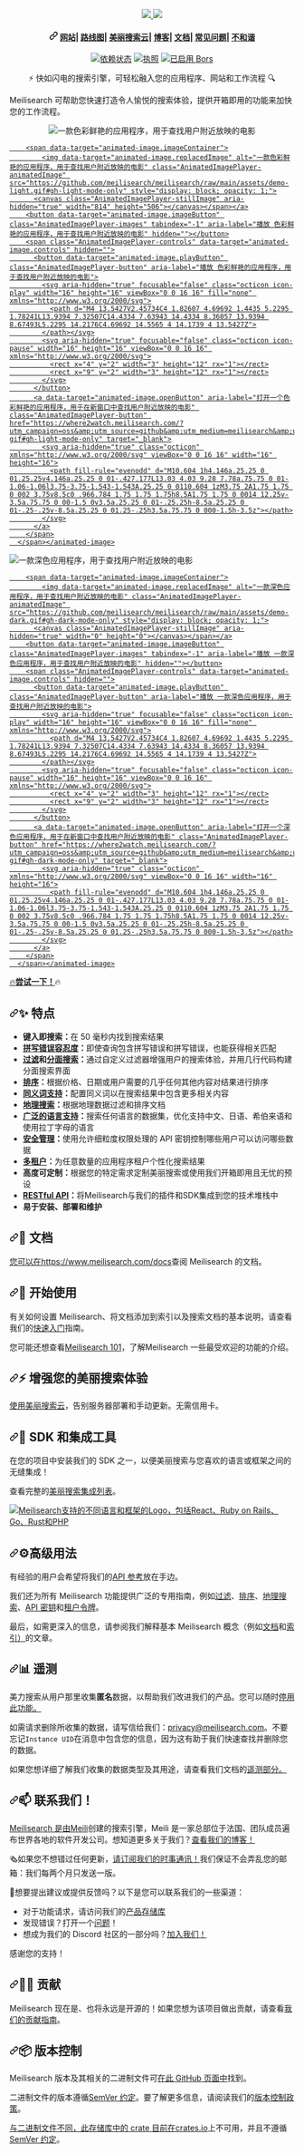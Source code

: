 <div class="Box-sc-g0xbh4-0 bJMeLZ js-snippet-clipboard-copy-unpositioned" data-hpc="true"><article class="markdown-body entry-content container-lg" itemprop="text"><p align="center" dir="auto">
  <a href="https://www.meilisearch.com/?utm_campaign=oss&amp;utm_source=github&amp;utm_medium=meilisearch&amp;utm_content=logo#gh-light-mode-only" rel="nofollow">
    <img src="/meilisearch/meilisearch/raw/main/assets/meilisearch-logo-light.svg?sanitize=true#gh-light-mode-only" style="max-width: 100%;">
  </a>
  <a href="https://www.meilisearch.com/?utm_campaign=oss&amp;utm_source=github&amp;utm_medium=meilisearch&amp;utm_content=logo#gh-dark-mode-only" rel="nofollow">
    <img src="/meilisearch/meilisearch/raw/main/assets/meilisearch-logo-dark.svg?sanitize=true#gh-dark-mode-only" style="max-width: 100%;">
  </a>
</p>
<h4 align="center" tabindex="-1" dir="auto"><a id="user-content---website---roadmap---meilisearch-cloud---blog---documentation---faq---discord" class="anchor" aria-hidden="true" tabindex="-1" href="#--website---roadmap---meilisearch-cloud---blog---documentation---faq---discord"><svg class="octicon octicon-link" viewBox="0 0 16 16" version="1.1" width="16" height="16" aria-hidden="true"><path d="m7.775 3.275 1.25-1.25a3.5 3.5 0 1 1 4.95 4.95l-2.5 2.5a3.5 3.5 0 0 1-4.95 0 .751.751 0 0 1 .018-1.042.751.751 0 0 1 1.042-.018 1.998 1.998 0 0 0 2.83 0l2.5-2.5a2.002 2.002 0 0 0-2.83-2.83l-1.25 1.25a.751.751 0 0 1-1.042-.018.751.751 0 0 1-.018-1.042Zm-4.69 9.64a1.998 1.998 0 0 0 2.83 0l1.25-1.25a.751.751 0 0 1 1.042.018.751.751 0 0 1 .018 1.042l-1.25 1.25a3.5 3.5 0 1 1-4.95-4.95l2.5-2.5a3.5 3.5 0 0 1 4.95 0 .751.751 0 0 1-.018 1.042.751.751 0 0 1-1.042.018 1.998 1.998 0 0 0-2.83 0l-2.5 2.5a1.998 1.998 0 0 0 0 2.83Z"></path></svg></a>
  <a href="https://www.meilisearch.com/?utm_campaign=oss&amp;utm_source=github&amp;utm_medium=meilisearch&amp;utm_content=nav" rel="nofollow"><font style="vertical-align: inherit;"><font style="vertical-align: inherit;">网站</font></font></a><font style="vertical-align: inherit;"><font style="vertical-align: inherit;">|
  </font></font><a href="https://roadmap.meilisearch.com/tabs/1-under-consideration" rel="nofollow"><font style="vertical-align: inherit;"><font style="vertical-align: inherit;">路线图</font></font></a><font style="vertical-align: inherit;"><font style="vertical-align: inherit;">|
  </font></font><a href="https://www.meilisearch.com/pricing?utm_campaign=oss&amp;utm_source=github&amp;utm_medium=meilisearch&amp;utm_content=nav" rel="nofollow"><font style="vertical-align: inherit;"><font style="vertical-align: inherit;">美丽搜索云</font></font></a><font style="vertical-align: inherit;"><font style="vertical-align: inherit;">|
  </font></font><a href="https://blog.meilisearch.com/?utm_campaign=oss&amp;utm_source=github&amp;utm_medium=meilisearch&amp;utm_content=nav" rel="nofollow"><font style="vertical-align: inherit;"><font style="vertical-align: inherit;">博客</font></font></a><font style="vertical-align: inherit;"><font style="vertical-align: inherit;">|
  </font></font><a href="https://www.meilisearch.com/docs?utm_campaign=oss&amp;utm_source=github&amp;utm_medium=meilisearch&amp;utm_content=nav" rel="nofollow"><font style="vertical-align: inherit;"><font style="vertical-align: inherit;">文档</font></font></a><font style="vertical-align: inherit;"><font style="vertical-align: inherit;">|
  </font></font><a href="https://www.meilisearch.com/docs/faq?utm_campaign=oss&amp;utm_source=github&amp;utm_medium=meilisearch&amp;utm_content=nav" rel="nofollow"><font style="vertical-align: inherit;"><font style="vertical-align: inherit;">常见问题</font></font></a><font style="vertical-align: inherit;"><font style="vertical-align: inherit;">|
  </font></font><a href="https://discord.meilisearch.com/?utm_campaign=oss&amp;utm_source=github&amp;utm_medium=meilisearch&amp;utm_content=nav" rel="nofollow"><font style="vertical-align: inherit;"><font style="vertical-align: inherit;">不和谐</font></font></a>
</h4>
<p align="center" dir="auto">
  <a href="https://deps.rs/repo/github/meilisearch/meilisearch" rel="nofollow"><img src="https://camo.githubusercontent.com/b6f7e6c1c2ccb83aab985d06d31db2c45f0e588198d93ad5a961fecb22c59f94/68747470733a2f2f646570732e72732f7265706f2f6769746875622f6d65696c697365617263682f6d65696c697365617263682f7374617475732e737667" alt="依赖状态" data-canonical-src="https://deps.rs/repo/github/meilisearch/meilisearch/status.svg" style="max-width: 100%;"></a>
  <a href="https://github.com/meilisearch/meilisearch/blob/main/LICENSE"><img src="https://camo.githubusercontent.com/0c3877790226345702a26996c3370b71073639ee9368116aa1b2b03a7497ca11/68747470733a2f2f696d672e736869656c64732e696f2f62616467652f6c6963656e73652d4d49542d696e666f726d6174696f6e616c" alt="执照" data-canonical-src="https://img.shields.io/badge/license-MIT-informational" style="max-width: 100%;"></a>
  <a href="https://ms-bors.herokuapp.com/repositories/52" rel="nofollow"><img src="https://camo.githubusercontent.com/6bfc981abf563d06f9eedaddba6282633273b2804cb7a70bf8db8a7ac404088b/68747470733a2f2f626f72732e746563682f696d616765732f62616467655f736d616c6c2e737667" alt="已启用 Bors" data-canonical-src="https://bors.tech/images/badge_small.svg" style="max-width: 100%;"></a>
</p>
<p align="center" dir="auto"><font style="vertical-align: inherit;"><font style="vertical-align: inherit;">⚡ 快如闪电的搜索引擎，可轻松融入您的应用程序、网站和工作流程 🔍</font></font></p>
<p dir="auto"><font style="vertical-align: inherit;"><font style="vertical-align: inherit;">Meilisearch 可帮助您快速打造令人愉悦的搜索体验，提供开箱即用的功能来加快您的工作流程。</font></font></p>
<p align="center" name="user-content-demo" dir="auto">
  <animated-image data-catalyst=""><a href="https://where2watch.meilisearch.com/?utm_campaign=oss&amp;utm_source=github&amp;utm_medium=meilisearch&amp;utm_content=demo-gif#gh-light-mode-only" rel="nofollow" data-target="animated-image.originalLink">
    <img src="/meilisearch/meilisearch/raw/main/assets/demo-light.gif#gh-light-mode-only" alt="一款色彩鲜艳的应用程序，用于查找用户附近放映的电影" style="max-width: 100%; display: inline-block;" data-target="animated-image.originalImage">
  </a>
      <span class="AnimatedImagePlayer" data-target="animated-image.player" hidden="">
        <a data-target="animated-image.replacedLink" class="AnimatedImagePlayer-images" href="https://where2watch.meilisearch.com/?utm_campaign=oss&amp;utm_source=github&amp;utm_medium=meilisearch&amp;utm_content=demo-gif#gh-light-mode-only" target="_blank">
          
        <span data-target="animated-image.imageContainer">
            <img data-target="animated-image.replacedImage" alt="一款色彩鲜艳的应用程序，用于查找用户附近放映的电影" class="AnimatedImagePlayer-animatedImage" src="https://github.com/meilisearch/meilisearch/raw/main/assets/demo-light.gif#gh-light-mode-only" style="display: block; opacity: 1;">
          <canvas class="AnimatedImagePlayer-stillImage" aria-hidden="true" width="814" height="506"></canvas></span></a>
        <button data-target="animated-image.imageButton" class="AnimatedImagePlayer-images" tabindex="-1" aria-label="播放 色彩鲜艳的应用程序，用于查找用户附近放映的电影" hidden=""></button>
        <span class="AnimatedImagePlayer-controls" data-target="animated-image.controls" hidden="">
          <button data-target="animated-image.playButton" class="AnimatedImagePlayer-button" aria-label="播放 色彩鲜艳的应用程序，用于查找用户附近放映的电影">
            <svg aria-hidden="true" focusable="false" class="octicon icon-play" width="16" height="16" viewBox="0 0 16 16" fill="none" xmlns="http://www.w3.org/2000/svg">
              <path d="M4 13.5427V2.45734C4 1.82607 4.69692 1.4435 5.2295 1.78241L13.9394 7.32507C14.4334 7.63943 14.4334 8.36057 13.9394 8.67493L5.2295 14.2176C4.69692 14.5565 4 14.1739 4 13.5427Z">
            </path></svg>
            <svg aria-hidden="true" focusable="false" class="octicon icon-pause" width="16" height="16" viewBox="0 0 16 16" xmlns="http://www.w3.org/2000/svg">
              <rect x="4" y="2" width="3" height="12" rx="1"></rect>
              <rect x="9" y="2" width="3" height="12" rx="1"></rect>
            </svg>
          </button>
          <a data-target="animated-image.openButton" aria-label="打开一个色彩鲜艳的应用程序，用于在新窗口中查找用户附近放映的电影" class="AnimatedImagePlayer-button" href="https://where2watch.meilisearch.com/?utm_campaign=oss&amp;utm_source=github&amp;utm_medium=meilisearch&amp;utm_content=demo-gif#gh-light-mode-only" target="_blank">
            <svg aria-hidden="true" class="octicon" xmlns="http://www.w3.org/2000/svg" viewBox="0 0 16 16" width="16" height="16">
              <path fill-rule="evenodd" d="M10.604 1h4.146a.25.25 0 01.25.25v4.146a.25.25 0 01-.427.177L13.03 4.03 9.28 7.78a.75.75 0 01-1.06-1.06l3.75-3.75-1.543-1.543A.25.25 0 0110.604 1zM3.75 2A1.75 1.75 0 002 3.75v8.5c0 .966.784 1.75 1.75 1.75h8.5A1.75 1.75 0 0014 12.25v-3.5a.75.75 0 00-1.5 0v3.5a.25.25 0 01-.25.25h-8.5a.25.25 0 01-.25-.25v-8.5a.25.25 0 01.25-.25h3.5a.75.75 0 000-1.5h-3.5z"></path>
            </svg>
          </a>
        </span>
      </span></animated-image>
  <animated-image data-catalyst=""><a href="https://where2watch.meilisearch.com/?utm_campaign=oss&amp;utm_source=github&amp;utm_medium=meilisearch&amp;utm_content=demo-gif#gh-dark-mode-only" rel="nofollow" data-target="animated-image.originalLink">
    <img src="/meilisearch/meilisearch/raw/main/assets/demo-dark.gif#gh-dark-mode-only" alt="一款深色应用程序，用于查找用户附近放映的电影" style="max-width: 100%; display: inline-block;" data-target="animated-image.originalImage">
  </a>
      <span class="AnimatedImagePlayer" data-target="animated-image.player" hidden="">
        <a data-target="animated-image.replacedLink" class="AnimatedImagePlayer-images" href="https://where2watch.meilisearch.com/?utm_campaign=oss&amp;utm_source=github&amp;utm_medium=meilisearch&amp;utm_content=demo-gif#gh-dark-mode-only" target="_blank">
          
        <span data-target="animated-image.imageContainer">
            <img data-target="animated-image.replacedImage" alt="一款深色应用程序，用于查找用户附近放映的电影" class="AnimatedImagePlayer-animatedImage" src="https://github.com/meilisearch/meilisearch/raw/main/assets/demo-dark.gif#gh-dark-mode-only" style="display: block; opacity: 1;">
          <canvas class="AnimatedImagePlayer-stillImage" aria-hidden="true" width="0" height="0"></canvas></span></a>
        <button data-target="animated-image.imageButton" class="AnimatedImagePlayer-images" tabindex="-1" aria-label="播放 一款深色应用程序，用于查找用户附近放映的电影" hidden=""></button>
        <span class="AnimatedImagePlayer-controls" data-target="animated-image.controls" hidden="">
          <button data-target="animated-image.playButton" class="AnimatedImagePlayer-button" aria-label="播放 一款深色应用程序，用于查找用户附近放映的电影">
            <svg aria-hidden="true" focusable="false" class="octicon icon-play" width="16" height="16" viewBox="0 0 16 16" fill="none" xmlns="http://www.w3.org/2000/svg">
              <path d="M4 13.5427V2.45734C4 1.82607 4.69692 1.4435 5.2295 1.78241L13.9394 7.32507C14.4334 7.63943 14.4334 8.36057 13.9394 8.67493L5.2295 14.2176C4.69692 14.5565 4 14.1739 4 13.5427Z">
            </path></svg>
            <svg aria-hidden="true" focusable="false" class="octicon icon-pause" width="16" height="16" viewBox="0 0 16 16" xmlns="http://www.w3.org/2000/svg">
              <rect x="4" y="2" width="3" height="12" rx="1"></rect>
              <rect x="9" y="2" width="3" height="12" rx="1"></rect>
            </svg>
          </button>
          <a data-target="animated-image.openButton" aria-label="打开一个深色应用程序，用于在新窗口中查找用户附近放映的电影" class="AnimatedImagePlayer-button" href="https://where2watch.meilisearch.com/?utm_campaign=oss&amp;utm_source=github&amp;utm_medium=meilisearch&amp;utm_content=demo-gif#gh-dark-mode-only" target="_blank">
            <svg aria-hidden="true" class="octicon" xmlns="http://www.w3.org/2000/svg" viewBox="0 0 16 16" width="16" height="16">
              <path fill-rule="evenodd" d="M10.604 1h4.146a.25.25 0 01.25.25v4.146a.25.25 0 01-.427.177L13.03 4.03 9.28 7.78a.75.75 0 01-1.06-1.06l3.75-3.75-1.543-1.543A.25.25 0 0110.604 1zM3.75 2A1.75 1.75 0 002 3.75v8.5c0 .966.784 1.75 1.75 1.75h8.5A1.75 1.75 0 0014 12.25v-3.5a.75.75 0 00-1.5 0v3.5a.25.25 0 01-.25.25h-8.5a.25.25 0 01-.25-.25v-8.5a.25.25 0 01.25-.25h3.5a.75.75 0 000-1.5h-3.5z"></path>
            </svg>
          </a>
        </span>
      </span></animated-image>
</p>
<p dir="auto"><font style="vertical-align: inherit;"><font style="vertical-align: inherit;">🔥</font></font><a href="https://where2watch.meilisearch.com/?utm_campaign=oss&amp;utm_source=github&amp;utm_medium=meilisearch&amp;utm_content=demo-link" rel="nofollow"><strong><font style="vertical-align: inherit;"><font style="vertical-align: inherit;">尝试一下！</font></font></strong></a><font style="vertical-align: inherit;"><font style="vertical-align: inherit;">🔥</font></font></p>
<h2 tabindex="-1" dir="auto"><a id="user-content--features" class="anchor" aria-hidden="true" tabindex="-1" href="#-features"><svg class="octicon octicon-link" viewBox="0 0 16 16" version="1.1" width="16" height="16" aria-hidden="true"><path d="m7.775 3.275 1.25-1.25a3.5 3.5 0 1 1 4.95 4.95l-2.5 2.5a3.5 3.5 0 0 1-4.95 0 .751.751 0 0 1 .018-1.042.751.751 0 0 1 1.042-.018 1.998 1.998 0 0 0 2.83 0l2.5-2.5a2.002 2.002 0 0 0-2.83-2.83l-1.25 1.25a.751.751 0 0 1-1.042-.018.751.751 0 0 1-.018-1.042Zm-4.69 9.64a1.998 1.998 0 0 0 2.83 0l1.25-1.25a.751.751 0 0 1 1.042.018.751.751 0 0 1 .018 1.042l-1.25 1.25a3.5 3.5 0 1 1-4.95-4.95l2.5-2.5a3.5 3.5 0 0 1 4.95 0 .751.751 0 0 1-.018 1.042.751.751 0 0 1-1.042.018 1.998 1.998 0 0 0-2.83 0l-2.5 2.5a1.998 1.998 0 0 0 0 2.83Z"></path></svg></a><font style="vertical-align: inherit;"><font style="vertical-align: inherit;">✨ 特点</font></font></h2>
<ul dir="auto">
<li><strong><font style="vertical-align: inherit;"><font style="vertical-align: inherit;">键入即搜索：</font></font></strong><font style="vertical-align: inherit;"><font style="vertical-align: inherit;">在 50 毫秒内找到搜索结果</font></font></li>
<li><strong><a href="https://www.meilisearch.com/docs/learn/getting_started/customizing_relevancy?utm_campaign=oss&amp;utm_source=github&amp;utm_medium=meilisearch&amp;utm_content=features#typo-tolerance" rel="nofollow"><font style="vertical-align: inherit;"><font style="vertical-align: inherit;">拼写错误容忍度</font></font></a><font style="vertical-align: inherit;"><font style="vertical-align: inherit;">：</font></font></strong><font style="vertical-align: inherit;"><font style="vertical-align: inherit;">即使查询包含拼写错误和拼写错误，也能获得相关匹配</font></font></li>
<li><strong><a href="https://www.meilisearch.com/docs/learn/fine_tuning_results/filtering?utm_campaign=oss&amp;utm_source=github&amp;utm_medium=meilisearch&amp;utm_content=features" rel="nofollow"><font style="vertical-align: inherit;"><font style="vertical-align: inherit;">过滤</font></font></a><font style="vertical-align: inherit;"><font style="vertical-align: inherit;">和</font></font><a href="https://www.meilisearch.com/docs/learn/fine_tuning_results/faceted_search?utm_campaign=oss&amp;utm_source=github&amp;utm_medium=meilisearch&amp;utm_content=features" rel="nofollow"><font style="vertical-align: inherit;"><font style="vertical-align: inherit;">分面搜索</font></font></a><font style="vertical-align: inherit;"><font style="vertical-align: inherit;">：</font></font></strong><font style="vertical-align: inherit;"><font style="vertical-align: inherit;">通过自定义过滤器增强用户的搜索体验，并用几行代码构建分面搜索界面</font></font></li>
<li><strong><a href="https://www.meilisearch.com/docs/learn/fine_tuning_results/sorting?utm_campaign=oss&amp;utm_source=github&amp;utm_medium=meilisearch&amp;utm_content=features" rel="nofollow"><font style="vertical-align: inherit;"><font style="vertical-align: inherit;">排序</font></font></a><font style="vertical-align: inherit;"><font style="vertical-align: inherit;">：</font></font></strong><font style="vertical-align: inherit;"><font style="vertical-align: inherit;">根据价格、日期或用户需要的几乎任何其他内容对结果进行排序</font></font></li>
<li><strong><a href="https://www.meilisearch.com/docs/learn/getting_started/customizing_relevancy?utm_campaign=oss&amp;utm_source=github&amp;utm_medium=meilisearch&amp;utm_content=features#synonyms" rel="nofollow"><font style="vertical-align: inherit;"><font style="vertical-align: inherit;">同义词支持</font></font></a><font style="vertical-align: inherit;"><font style="vertical-align: inherit;">：</font></font></strong><font style="vertical-align: inherit;"><font style="vertical-align: inherit;">配置同义词以在搜索结果中包含更多相关内容</font></font></li>
<li><strong><a href="https://www.meilisearch.com/docs/learn/fine_tuning_results/geosearch?utm_campaign=oss&amp;utm_source=github&amp;utm_medium=meilisearch&amp;utm_content=features" rel="nofollow"><font style="vertical-align: inherit;"><font style="vertical-align: inherit;">地理搜索</font></font></a><font style="vertical-align: inherit;"><font style="vertical-align: inherit;">：</font></font></strong><font style="vertical-align: inherit;"><font style="vertical-align: inherit;">根据地理数据过滤和排序文档</font></font></li>
<li><strong><a href="https://www.meilisearch.com/docs/learn/what_is_meilisearch/language?utm_campaign=oss&amp;utm_source=github&amp;utm_medium=meilisearch&amp;utm_content=features" rel="nofollow"><font style="vertical-align: inherit;"><font style="vertical-align: inherit;">广泛的语言支持</font></font></a><font style="vertical-align: inherit;"><font style="vertical-align: inherit;">：</font></font></strong><font style="vertical-align: inherit;"><font style="vertical-align: inherit;">搜索任何语言的数据集，优化支持中文、日语、希伯来语和使用拉丁字母的语言</font></font></li>
<li><strong><a href="https://www.meilisearch.com/docs/learn/security/master_api_keys?utm_campaign=oss&amp;utm_source=github&amp;utm_medium=meilisearch&amp;utm_content=features" rel="nofollow"><font style="vertical-align: inherit;"><font style="vertical-align: inherit;">安全管理</font></font></a><font style="vertical-align: inherit;"><font style="vertical-align: inherit;">：</font></font></strong><font style="vertical-align: inherit;"><font style="vertical-align: inherit;">使用允许细粒度权限处理的 API 密钥控制哪些用户可以访问哪些数据</font></font></li>
<li><strong><a href="https://www.meilisearch.com/docs/learn/security/tenant_tokens?utm_campaign=oss&amp;utm_source=github&amp;utm_medium=meilisearch&amp;utm_content=features" rel="nofollow"><font style="vertical-align: inherit;"><font style="vertical-align: inherit;">多租户</font></font></a><font style="vertical-align: inherit;"><font style="vertical-align: inherit;">：</font></font></strong><font style="vertical-align: inherit;"><font style="vertical-align: inherit;">为任意数量的应用程序租户个性化搜索结果</font></font></li>
<li><strong><font style="vertical-align: inherit;"><font style="vertical-align: inherit;">高度可定制：</font></font></strong><font style="vertical-align: inherit;"><font style="vertical-align: inherit;">根据您的特定需求定制美丽搜索或使用我们开箱即用且无忧的预设</font></font></li>
<li><strong><a href="https://www.meilisearch.com/docs/reference/api/overview?utm_campaign=oss&amp;utm_source=github&amp;utm_medium=meilisearch&amp;utm_content=features" rel="nofollow"><font style="vertical-align: inherit;"><font style="vertical-align: inherit;">RESTful API</font></font></a><font style="vertical-align: inherit;"><font style="vertical-align: inherit;">：</font></font></strong><font style="vertical-align: inherit;"><font style="vertical-align: inherit;">将Meilisearch与我们的插件和SDK集成到您的技术堆栈中</font></font></li>
<li><strong><font style="vertical-align: inherit;"><font style="vertical-align: inherit;">易于安装、部署和维护</font></font></strong></li>
</ul>
<h2 tabindex="-1" dir="auto"><a id="user-content--documentation" class="anchor" aria-hidden="true" tabindex="-1" href="#-documentation"><svg class="octicon octicon-link" viewBox="0 0 16 16" version="1.1" width="16" height="16" aria-hidden="true"><path d="m7.775 3.275 1.25-1.25a3.5 3.5 0 1 1 4.95 4.95l-2.5 2.5a3.5 3.5 0 0 1-4.95 0 .751.751 0 0 1 .018-1.042.751.751 0 0 1 1.042-.018 1.998 1.998 0 0 0 2.83 0l2.5-2.5a2.002 2.002 0 0 0-2.83-2.83l-1.25 1.25a.751.751 0 0 1-1.042-.018.751.751 0 0 1-.018-1.042Zm-4.69 9.64a1.998 1.998 0 0 0 2.83 0l1.25-1.25a.751.751 0 0 1 1.042.018.751.751 0 0 1 .018 1.042l-1.25 1.25a3.5 3.5 0 1 1-4.95-4.95l2.5-2.5a3.5 3.5 0 0 1 4.95 0 .751.751 0 0 1-.018 1.042.751.751 0 0 1-1.042.018 1.998 1.998 0 0 0-2.83 0l-2.5 2.5a1.998 1.998 0 0 0 0 2.83Z"></path></svg></a><font style="vertical-align: inherit;"><font style="vertical-align: inherit;">📖 文档</font></font></h2>
<p dir="auto"><font style="vertical-align: inherit;"></font><a href="https://www.meilisearch.com/docs/?utm_campaign=oss&amp;utm_source=github&amp;utm_medium=meilisearch&amp;utm_content=docs" rel="nofollow"><font style="vertical-align: inherit;"><font style="vertical-align: inherit;">您可以在https://www.meilisearch.com/docs</font></font></a><font style="vertical-align: inherit;"><font style="vertical-align: inherit;">查阅 Meil&ZeroWidthSpace;&ZeroWidthSpace;isearch 的文档</font><font style="vertical-align: inherit;">。</font></font></p>
<h2 tabindex="-1" dir="auto"><a id="user-content--getting-started" class="anchor" aria-hidden="true" tabindex="-1" href="#-getting-started"><svg class="octicon octicon-link" viewBox="0 0 16 16" version="1.1" width="16" height="16" aria-hidden="true"><path d="m7.775 3.275 1.25-1.25a3.5 3.5 0 1 1 4.95 4.95l-2.5 2.5a3.5 3.5 0 0 1-4.95 0 .751.751 0 0 1 .018-1.042.751.751 0 0 1 1.042-.018 1.998 1.998 0 0 0 2.83 0l2.5-2.5a2.002 2.002 0 0 0-2.83-2.83l-1.25 1.25a.751.751 0 0 1-1.042-.018.751.751 0 0 1-.018-1.042Zm-4.69 9.64a1.998 1.998 0 0 0 2.83 0l1.25-1.25a.751.751 0 0 1 1.042.018.751.751 0 0 1 .018 1.042l-1.25 1.25a3.5 3.5 0 1 1-4.95-4.95l2.5-2.5a3.5 3.5 0 0 1 4.95 0 .751.751 0 0 1-.018 1.042.751.751 0 0 1-1.042.018 1.998 1.998 0 0 0-2.83 0l-2.5 2.5a1.998 1.998 0 0 0 0 2.83Z"></path></svg></a><font style="vertical-align: inherit;"><font style="vertical-align: inherit;">🚀 开始使用</font></font></h2>
<p dir="auto"><font style="vertical-align: inherit;"><font style="vertical-align: inherit;">有关如何设置 Meil&ZeroWidthSpace;&ZeroWidthSpace;isearch、将文档添加到索引以及搜索文档的基本说明，请查看我们的</font></font><a href="https://www.meilisearch.com/docs/learn/getting_started/quick_start?utm_campaign=oss&amp;utm_source=github&amp;utm_medium=meilisearch&amp;utm_content=get-started" rel="nofollow"><font style="vertical-align: inherit;"><font style="vertical-align: inherit;">快速入门</font></font></a><font style="vertical-align: inherit;"><font style="vertical-align: inherit;">指南。</font></font></p>
<p dir="auto"><font style="vertical-align: inherit;"><font style="vertical-align: inherit;">您可能还想查看</font></font><a href="https://www.meilisearch.com/docs/learn/getting_started/filtering_and_sorting?utm_campaign=oss&amp;utm_source=github&amp;utm_medium=meilisearch&amp;utm_content=get-started" rel="nofollow"><font style="vertical-align: inherit;"><font style="vertical-align: inherit;">Meilisearch 101</font></font></a><font style="vertical-align: inherit;"><font style="vertical-align: inherit;">，了解Meilisearch 一些最受欢迎的功能的介绍。</font></font></p>
<h2 tabindex="-1" dir="auto"><a id="user-content--supercharge-your-meilisearch-experience" class="anchor" aria-hidden="true" tabindex="-1" href="#-supercharge-your-meilisearch-experience"><svg class="octicon octicon-link" viewBox="0 0 16 16" version="1.1" width="16" height="16" aria-hidden="true"><path d="m7.775 3.275 1.25-1.25a3.5 3.5 0 1 1 4.95 4.95l-2.5 2.5a3.5 3.5 0 0 1-4.95 0 .751.751 0 0 1 .018-1.042.751.751 0 0 1 1.042-.018 1.998 1.998 0 0 0 2.83 0l2.5-2.5a2.002 2.002 0 0 0-2.83-2.83l-1.25 1.25a.751.751 0 0 1-1.042-.018.751.751 0 0 1-.018-1.042Zm-4.69 9.64a1.998 1.998 0 0 0 2.83 0l1.25-1.25a.751.751 0 0 1 1.042.018.751.751 0 0 1 .018 1.042l-1.25 1.25a3.5 3.5 0 1 1-4.95-4.95l2.5-2.5a3.5 3.5 0 0 1 4.95 0 .751.751 0 0 1-.018 1.042.751.751 0 0 1-1.042.018 1.998 1.998 0 0 0-2.83 0l-2.5 2.5a1.998 1.998 0 0 0 0 2.83Z"></path></svg></a><font style="vertical-align: inherit;"><font style="vertical-align: inherit;">⚡ 增强您的美丽搜索体验</font></font></h2>
<p dir="auto"><font style="vertical-align: inherit;"></font><a href="https://www.meilisearch.com/cloud?utm_campaign=oss&amp;utm_source=github&amp;utm_medium=meilisearch" rel="nofollow"><font style="vertical-align: inherit;"><font style="vertical-align: inherit;">使用美丽搜索云</font></font></a><font style="vertical-align: inherit;"><font style="vertical-align: inherit;">，告别服务器部署和手动更新</font><font style="vertical-align: inherit;">。</font><font style="vertical-align: inherit;">无需信用卡。</font></font></p>
<h2 tabindex="-1" dir="auto"><a id="user-content--sdks--integration-tools" class="anchor" aria-hidden="true" tabindex="-1" href="#-sdks--integration-tools"><svg class="octicon octicon-link" viewBox="0 0 16 16" version="1.1" width="16" height="16" aria-hidden="true"><path d="m7.775 3.275 1.25-1.25a3.5 3.5 0 1 1 4.95 4.95l-2.5 2.5a3.5 3.5 0 0 1-4.95 0 .751.751 0 0 1 .018-1.042.751.751 0 0 1 1.042-.018 1.998 1.998 0 0 0 2.83 0l2.5-2.5a2.002 2.002 0 0 0-2.83-2.83l-1.25 1.25a.751.751 0 0 1-1.042-.018.751.751 0 0 1-.018-1.042Zm-4.69 9.64a1.998 1.998 0 0 0 2.83 0l1.25-1.25a.751.751 0 0 1 1.042.018.751.751 0 0 1 .018 1.042l-1.25 1.25a3.5 3.5 0 1 1-4.95-4.95l2.5-2.5a3.5 3.5 0 0 1 4.95 0 .751.751 0 0 1-.018 1.042.751.751 0 0 1-1.042.018 1.998 1.998 0 0 0-2.83 0l-2.5 2.5a1.998 1.998 0 0 0 0 2.83Z"></path></svg></a><font style="vertical-align: inherit;"><font style="vertical-align: inherit;">🧰 SDK 和集成工具</font></font></h2>
<p dir="auto"><font style="vertical-align: inherit;"><font style="vertical-align: inherit;">在您的项目中安装我们的 SDK 之一，以便美丽搜索与您喜欢的语言或框架之间的无缝集成！</font></font></p>
<p dir="auto"><font style="vertical-align: inherit;"><font style="vertical-align: inherit;">查看完整的</font></font><a href="https://www.meilisearch.com/docs/learn/what_is_meilisearch/sdks?utm_campaign=oss&amp;utm_source=github&amp;utm_medium=meilisearch&amp;utm_content=sdks-link" rel="nofollow"><font style="vertical-align: inherit;"><font style="vertical-align: inherit;">美丽搜索集成列表</font></font></a><font style="vertical-align: inherit;"><font style="vertical-align: inherit;">。</font></font></p>
<p dir="auto"><a href="https://www.meilisearch.com/docs/learn/what_is_meilisearch/sdks?utm_campaign=oss&amp;utm_source=github&amp;utm_medium=meilisearch&amp;utm_content=sdks-logos" rel="nofollow"><img src="/meilisearch/meilisearch/raw/main/assets/integrations.png" alt="Meilisearch支持的不同语言和框架的Logo，包括React、Ruby on Rails、Go、Rust和PHP" style="max-width: 100%;"></a></p>
<h2 tabindex="-1" dir="auto"><a id="user-content-️-advanced-usage" class="anchor" aria-hidden="true" tabindex="-1" href="#️-advanced-usage"><svg class="octicon octicon-link" viewBox="0 0 16 16" version="1.1" width="16" height="16" aria-hidden="true"><path d="m7.775 3.275 1.25-1.25a3.5 3.5 0 1 1 4.95 4.95l-2.5 2.5a3.5 3.5 0 0 1-4.95 0 .751.751 0 0 1 .018-1.042.751.751 0 0 1 1.042-.018 1.998 1.998 0 0 0 2.83 0l2.5-2.5a2.002 2.002 0 0 0-2.83-2.83l-1.25 1.25a.751.751 0 0 1-1.042-.018.751.751 0 0 1-.018-1.042Zm-4.69 9.64a1.998 1.998 0 0 0 2.83 0l1.25-1.25a.751.751 0 0 1 1.042.018.751.751 0 0 1 .018 1.042l-1.25 1.25a3.5 3.5 0 1 1-4.95-4.95l2.5-2.5a3.5 3.5 0 0 1 4.95 0 .751.751 0 0 1-.018 1.042.751.751 0 0 1-1.042.018 1.998 1.998 0 0 0-2.83 0l-2.5 2.5a1.998 1.998 0 0 0 0 2.83Z"></path></svg></a><font style="vertical-align: inherit;"><font style="vertical-align: inherit;">⚙️高级用法</font></font></h2>
<p dir="auto"><font style="vertical-align: inherit;"><font style="vertical-align: inherit;">有经验的用户会希望将我们的</font></font><a href="https://www.meilisearch.com/docs/reference/api/overview?utm_campaign=oss&amp;utm_source=github&amp;utm_medium=meilisearch&amp;utm_content=advanced" rel="nofollow"><font style="vertical-align: inherit;"><font style="vertical-align: inherit;">API 参考</font></font></a><font style="vertical-align: inherit;"><font style="vertical-align: inherit;">放在手边。</font></font></p>
<p dir="auto"><font style="vertical-align: inherit;"><font style="vertical-align: inherit;">我们还为所有 Meil&ZeroWidthSpace;&ZeroWidthSpace;isearch 功能提供广泛的专用指南，例如</font></font><a href="https://www.meilisearch.com/docs/learn/fine_tuning_results/filtering?utm_campaign=oss&amp;utm_source=github&amp;utm_medium=meilisearch&amp;utm_content=advanced" rel="nofollow"><font style="vertical-align: inherit;"><font style="vertical-align: inherit;">过滤</font></font></a><font style="vertical-align: inherit;"><font style="vertical-align: inherit;">、</font></font><a href="https://www.meilisearch.com/docs/learn/fine_tuning_results/sorting?utm_campaign=oss&amp;utm_source=github&amp;utm_medium=meilisearch&amp;utm_content=advanced" rel="nofollow"><font style="vertical-align: inherit;"><font style="vertical-align: inherit;">排序</font></font></a><font style="vertical-align: inherit;"><font style="vertical-align: inherit;">、</font></font><a href="https://www.meilisearch.com/docs/learn/fine_tuning_results/geosearch?utm_campaign=oss&amp;utm_source=github&amp;utm_medium=meilisearch&amp;utm_content=advanced" rel="nofollow"><font style="vertical-align: inherit;"><font style="vertical-align: inherit;">地理搜索</font></font></a><font style="vertical-align: inherit;"><font style="vertical-align: inherit;">、</font></font><a href="https://www.meilisearch.com/docs/learn/security/master_api_keys?utm_campaign=oss&amp;utm_source=github&amp;utm_medium=meilisearch&amp;utm_content=advanced" rel="nofollow"><font style="vertical-align: inherit;"><font style="vertical-align: inherit;">API 密钥</font></font></a><font style="vertical-align: inherit;"><font style="vertical-align: inherit;">和</font></font><a href="https://www.meilisearch.com/docs/learn/security/tenant_tokens?utm_campaign=oss&amp;utm_source=github&amp;utm_medium=meilisearch&amp;utm_content=advanced" rel="nofollow"><font style="vertical-align: inherit;"><font style="vertical-align: inherit;">租户令牌</font></font></a><font style="vertical-align: inherit;"><font style="vertical-align: inherit;">。</font></font></p>
<p dir="auto"><font style="vertical-align: inherit;"><font style="vertical-align: inherit;">最后，如需更深入的信息，请参阅我们解释基本 Meil&ZeroWidthSpace;&ZeroWidthSpace;isearch 概念（例如</font></font><a href="https://www.meilisearch.com/docs/learn/core_concepts/documents?utm_campaign=oss&amp;utm_source=github&amp;utm_medium=meilisearch&amp;utm_content=advanced" rel="nofollow"><font style="vertical-align: inherit;"><font style="vertical-align: inherit;">文档</font></font></a><font style="vertical-align: inherit;"><font style="vertical-align: inherit;">和</font></font><a href="https://www.meilisearch.com/docs/learn/core_concepts/indexes?utm_campaign=oss&amp;utm_source=github&amp;utm_medium=meilisearch&amp;utm_content=advanced" rel="nofollow"><font style="vertical-align: inherit;"><font style="vertical-align: inherit;">索引）</font></font></a><font style="vertical-align: inherit;"><font style="vertical-align: inherit;">的文章。</font></font></p>
<h2 tabindex="-1" dir="auto"><a id="user-content--telemetry" class="anchor" aria-hidden="true" tabindex="-1" href="#-telemetry"><svg class="octicon octicon-link" viewBox="0 0 16 16" version="1.1" width="16" height="16" aria-hidden="true"><path d="m7.775 3.275 1.25-1.25a3.5 3.5 0 1 1 4.95 4.95l-2.5 2.5a3.5 3.5 0 0 1-4.95 0 .751.751 0 0 1 .018-1.042.751.751 0 0 1 1.042-.018 1.998 1.998 0 0 0 2.83 0l2.5-2.5a2.002 2.002 0 0 0-2.83-2.83l-1.25 1.25a.751.751 0 0 1-1.042-.018.751.751 0 0 1-.018-1.042Zm-4.69 9.64a1.998 1.998 0 0 0 2.83 0l1.25-1.25a.751.751 0 0 1 1.042.018.751.751 0 0 1 .018 1.042l-1.25 1.25a3.5 3.5 0 1 1-4.95-4.95l2.5-2.5a3.5 3.5 0 0 1 4.95 0 .751.751 0 0 1-.018 1.042.751.751 0 0 1-1.042.018 1.998 1.998 0 0 0-2.83 0l-2.5 2.5a1.998 1.998 0 0 0 0 2.83Z"></path></svg></a><font style="vertical-align: inherit;"><font style="vertical-align: inherit;">📊 遥测</font></font></h2>
<p dir="auto"><font style="vertical-align: inherit;"><font style="vertical-align: inherit;">美力搜索从用户那里收集</font></font><strong><font style="vertical-align: inherit;"><font style="vertical-align: inherit;">匿名</font></font></strong><font style="vertical-align: inherit;"><font style="vertical-align: inherit;">数据，以帮助我们改进我们的产品。</font><font style="vertical-align: inherit;">您可以</font><font style="vertical-align: inherit;">随时</font></font><a href="https://www.meilisearch.com/docs/learn/what_is_meilisearch/telemetry?utm_campaign=oss&amp;utm_source=github&amp;utm_medium=meilisearch&amp;utm_content=telemetry#how-to-disable-data-collection" rel="nofollow"><font style="vertical-align: inherit;"><font style="vertical-align: inherit;">停用此功能。</font></font></a><font style="vertical-align: inherit;"></font></p>
<p dir="auto"><font style="vertical-align: inherit;"><font style="vertical-align: inherit;">如需请求删除所收集的数据，请写信给我们：</font></font><a href="mailto:privacy@meilisearch.com"><font style="vertical-align: inherit;"><font style="vertical-align: inherit;">privacy@meilisearch.com</font></font></a><font style="vertical-align: inherit;"><font style="vertical-align: inherit;">。</font><font style="vertical-align: inherit;">不要忘记</font></font><code>Instance UID</code><font style="vertical-align: inherit;"><font style="vertical-align: inherit;">在消息中包含您的信息，因为这有助于我们快速查找并删除您的数据。</font></font></p>
<p dir="auto"><font style="vertical-align: inherit;"><font style="vertical-align: inherit;">如果您想详细了解我们收集的数据类型及其用途，请查看</font><font style="vertical-align: inherit;">我们文档的</font></font><a href="https://www.meilisearch.com/docs/learn/what_is_meilisearch/telemetry?utm_campaign=oss&amp;utm_source=github&amp;utm_medium=meilisearch&amp;utm_content=telemetry#how-to-disable-data-collection" rel="nofollow"><font style="vertical-align: inherit;"><font style="vertical-align: inherit;">遥测部分。</font></font></a><font style="vertical-align: inherit;"></font></p>
<h2 tabindex="-1" dir="auto"><a id="user-content--get-in-touch" class="anchor" aria-hidden="true" tabindex="-1" href="#-get-in-touch"><svg class="octicon octicon-link" viewBox="0 0 16 16" version="1.1" width="16" height="16" aria-hidden="true"><path d="m7.775 3.275 1.25-1.25a3.5 3.5 0 1 1 4.95 4.95l-2.5 2.5a3.5 3.5 0 0 1-4.95 0 .751.751 0 0 1 .018-1.042.751.751 0 0 1 1.042-.018 1.998 1.998 0 0 0 2.83 0l2.5-2.5a2.002 2.002 0 0 0-2.83-2.83l-1.25 1.25a.751.751 0 0 1-1.042-.018.751.751 0 0 1-.018-1.042Zm-4.69 9.64a1.998 1.998 0 0 0 2.83 0l1.25-1.25a.751.751 0 0 1 1.042.018.751.751 0 0 1 .018 1.042l-1.25 1.25a3.5 3.5 0 1 1-4.95-4.95l2.5-2.5a3.5 3.5 0 0 1 4.95 0 .751.751 0 0 1-.018 1.042.751.751 0 0 1-1.042.018 1.998 1.998 0 0 0-2.83 0l-2.5 2.5a1.998 1.998 0 0 0 0 2.83Z"></path></svg></a><font style="vertical-align: inherit;"><font style="vertical-align: inherit;">📫 联系我们！</font></font></h2>
<p dir="auto"><font style="vertical-align: inherit;"></font><a href="https://www.welcometothejungle.com/en/companies/meilisearch" rel="nofollow"><font style="vertical-align: inherit;"><font style="vertical-align: inherit;">Meilisearch 是由Meili</font></font></a><font style="vertical-align: inherit;"><font style="vertical-align: inherit;">创建的搜索引擎</font><font style="vertical-align: inherit;">，Meili 是一家总部位于法国、团队成员遍布世界各地的软件开发公司。</font><font style="vertical-align: inherit;">想知道更多关于我们？</font></font><a href="https://blog.meilisearch.com/?utm_campaign=oss&amp;utm_source=github&amp;utm_medium=meilisearch&amp;utm_content=contact" rel="nofollow"><font style="vertical-align: inherit;"><font style="vertical-align: inherit;">查看我们的博客！</font></font></a></p>
<p dir="auto"><font style="vertical-align: inherit;"><font style="vertical-align: inherit;">🗞</font><font style="vertical-align: inherit;">如果您不想错过任何更新，</font></font><a href="https://meilisearch.us2.list-manage.com/subscribe?u=27870f7b71c908a8b359599fb&amp;id=79582d828e" rel="nofollow"><font style="vertical-align: inherit;"><font style="vertical-align: inherit;">请订阅我们的时事通讯！</font></font></a><font style="vertical-align: inherit;"><font style="vertical-align: inherit;">我们保证不会弄乱您的邮箱：我们每两个月只发送一版。</font></font></p>
<p dir="auto"><font style="vertical-align: inherit;"><font style="vertical-align: inherit;">💌想要提出建议或提供反馈吗？</font><font style="vertical-align: inherit;">以下是您可以联系我们的一些渠道：</font></font></p>
<ul dir="auto">
<li><font style="vertical-align: inherit;"><font style="vertical-align: inherit;">对于功能请求，请访问我们的</font></font><a href="https://github.com/meilisearch/product/discussions"><font style="vertical-align: inherit;"><font style="vertical-align: inherit;">产品存储库</font></font></a></li>
<li><font style="vertical-align: inherit;"><font style="vertical-align: inherit;">发现错误？</font><font style="vertical-align: inherit;">打开一个</font></font><a href="https://github.com/meilisearch/meilisearch/issues"><font style="vertical-align: inherit;"><font style="vertical-align: inherit;">问题</font></font></a><font style="vertical-align: inherit;"><font style="vertical-align: inherit;">！</font></font></li>
<li><font style="vertical-align: inherit;"><font style="vertical-align: inherit;">想成为我们的 Discord 社区的一部分吗？</font></font><a href="https://discord.gg/meilisearch" rel="nofollow"><font style="vertical-align: inherit;"><font style="vertical-align: inherit;">加入我们！</font></font></a></li>
</ul>
<p dir="auto"><font style="vertical-align: inherit;"><font style="vertical-align: inherit;">感谢您的支持！</font></font></p>
<h2 tabindex="-1" dir="auto"><a id="user-content--contributing" class="anchor" aria-hidden="true" tabindex="-1" href="#-contributing"><svg class="octicon octicon-link" viewBox="0 0 16 16" version="1.1" width="16" height="16" aria-hidden="true"><path d="m7.775 3.275 1.25-1.25a3.5 3.5 0 1 1 4.95 4.95l-2.5 2.5a3.5 3.5 0 0 1-4.95 0 .751.751 0 0 1 .018-1.042.751.751 0 0 1 1.042-.018 1.998 1.998 0 0 0 2.83 0l2.5-2.5a2.002 2.002 0 0 0-2.83-2.83l-1.25 1.25a.751.751 0 0 1-1.042-.018.751.751 0 0 1-.018-1.042Zm-4.69 9.64a1.998 1.998 0 0 0 2.83 0l1.25-1.25a.751.751 0 0 1 1.042.018.751.751 0 0 1 .018 1.042l-1.25 1.25a3.5 3.5 0 1 1-4.95-4.95l2.5-2.5a3.5 3.5 0 0 1 4.95 0 .751.751 0 0 1-.018 1.042.751.751 0 0 1-1.042.018 1.998 1.998 0 0 0-2.83 0l-2.5 2.5a1.998 1.998 0 0 0 0 2.83Z"></path></svg></a><font style="vertical-align: inherit;"><font style="vertical-align: inherit;">👩&zwj;💻 贡献</font></font></h2>
<p dir="auto"><font style="vertical-align: inherit;"><font style="vertical-align: inherit;">Meilisearch 现在是、也将永远是开源的！</font><font style="vertical-align: inherit;">如果您想为该项目做出贡献，请查看</font></font><a href="/meilisearch/meilisearch/blob/main/CONTRIBUTING.md"><font style="vertical-align: inherit;"><font style="vertical-align: inherit;">我们的贡献指南</font></font></a><font style="vertical-align: inherit;"><font style="vertical-align: inherit;">。</font></font></p>
<h2 tabindex="-1" dir="auto"><a id="user-content--versioning" class="anchor" aria-hidden="true" tabindex="-1" href="#-versioning"><svg class="octicon octicon-link" viewBox="0 0 16 16" version="1.1" width="16" height="16" aria-hidden="true"><path d="m7.775 3.275 1.25-1.25a3.5 3.5 0 1 1 4.95 4.95l-2.5 2.5a3.5 3.5 0 0 1-4.95 0 .751.751 0 0 1 .018-1.042.751.751 0 0 1 1.042-.018 1.998 1.998 0 0 0 2.83 0l2.5-2.5a2.002 2.002 0 0 0-2.83-2.83l-1.25 1.25a.751.751 0 0 1-1.042-.018.751.751 0 0 1-.018-1.042Zm-4.69 9.64a1.998 1.998 0 0 0 2.83 0l1.25-1.25a.751.751 0 0 1 1.042.018.751.751 0 0 1 .018 1.042l-1.25 1.25a3.5 3.5 0 1 1-4.95-4.95l2.5-2.5a3.5 3.5 0 0 1 4.95 0 .751.751 0 0 1-.018 1.042.751.751 0 0 1-1.042.018 1.998 1.998 0 0 0-2.83 0l-2.5 2.5a1.998 1.998 0 0 0 0 2.83Z"></path></svg></a><font style="vertical-align: inherit;"><font style="vertical-align: inherit;">📦 版本控制</font></font></h2>
<p dir="auto"><font style="vertical-align: inherit;"><font style="vertical-align: inherit;">Meilisearch 版本及其相关的二进制文件可</font></font><a href="https://github.com/meilisearch/meilisearch/releases"><font style="vertical-align: inherit;"><font style="vertical-align: inherit;">在此 GitHub 页面中</font></font></a><font style="vertical-align: inherit;"><font style="vertical-align: inherit;">找到。</font></font></p>
<p dir="auto"><font style="vertical-align: inherit;"><font style="vertical-align: inherit;">二进制文件的版本遵循</font></font><a href="https://semver.org/" rel="nofollow"><font style="vertical-align: inherit;"><font style="vertical-align: inherit;">SemVer 约定</font></font></a><font style="vertical-align: inherit;"><font style="vertical-align: inherit;">。</font><font style="vertical-align: inherit;">要了解更多信息，请阅读我们的</font></font><a href="https://github.com/meilisearch/engine-team/blob/main/resources/versioning-policy.md"><font style="vertical-align: inherit;"><font style="vertical-align: inherit;">版本控制政策</font></font></a><font style="vertical-align: inherit;"><font style="vertical-align: inherit;">。</font></font></p>
<p dir="auto"><font style="vertical-align: inherit;"></font><a href="https://crates.io/" rel="nofollow"><font style="vertical-align: inherit;"><font style="vertical-align: inherit;">与二进制文件不同，此存储库中的 crate 目前在crates.io</font></font></a><font style="vertical-align: inherit;"><font style="vertical-align: inherit;">上不可用</font><font style="vertical-align: inherit;">，并且不遵循</font></font><a href="https://semver.org" rel="nofollow"><font style="vertical-align: inherit;"><font style="vertical-align: inherit;">SemVer 约定</font></font></a><font style="vertical-align: inherit;"><font style="vertical-align: inherit;">。</font></font></p>
</article></div>
